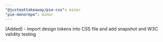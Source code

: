 ```yaml
---
"@justeattakeaway/pie-css": minor
"pie-monorepo": minor
---
```


[Added] - import design tokens into CSS file and add snapshot and W3C validity testing
